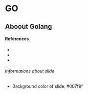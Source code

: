 # GO

## Aboout Golang

#### References
-
-
-

###### Informations	about slide

- Background color of slide: #007f9f
